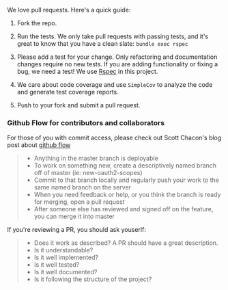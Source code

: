 We love pull requests. Here's a quick guide:

1. Fork the repo.

2. Run the tests. We only take pull requests with passing tests, and it's great
to know that you have a clean slate: `bundle exec rspec`

3. Please add a test for your change. Only refactoring and documentation changes require no new tests. If you are adding functionality or fixing a bug, we need a test! We use [Rspec](http://rspec.info/) in this project.

4. We care about code coverage and use `SimpleCov` to analyze the code and generate
test coverage reports.

5. Push to your fork and submit a pull request.

### Github Flow for contributors and collaborators

For those of you with commit access, please check out Scott Chacon's blog post about [github flow](http://scottchacon.com/2011/08/31/github-flow.html)

> * Anything in the master branch is deployable
> * To work on something new, create a descriptively named branch off of master (ie: new-oauth2-scopes)
> * Commit to that branch locally and regularly push your work to the same named branch on the server
> * When you need feedback or help, or you think the branch is ready for merging, open a pull request
> * After someone else has reviewed and signed off on the feature, you can merge it into master

If you're reviewing a PR, you should ask youserlf:
> * Does it work as described? A PR should have a great description.
> * Is it understandable?
> * Is it well implemented?
> * Is it well tested?
> * Is it well documented?
> * Is it following the structure of the project?
